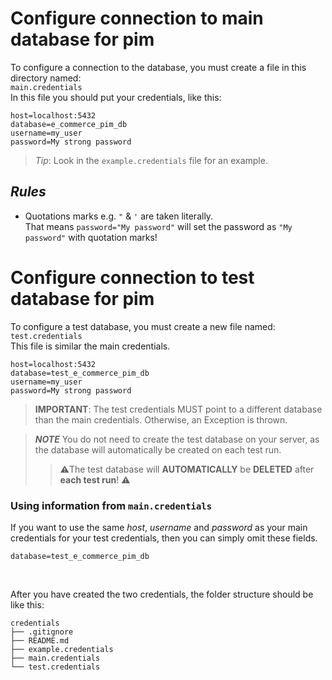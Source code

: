 # Configure connection to main database for pim
To configure a connection to the database, you must create a file
in this directory named:  
`main.credentials`  
In this file you should put your credentials, like this: 

```properties
host=localhost:5432
database=e_commerce_pim_db
username=my_user
password=My strong password
```

> *Tip*: Look in the `example.credentials` file for an example. 

## *Rules*  
* Quotations marks e.g. `"` & `'` are taken literally.   
  That means `password="My password"` will set the password
  as `"My password"` with quotation marks!



# Configure connection to test database for pim
To configure a test database, you must create a new file named:  
`test.credentials`  
This file is similar the main credentials. 


```properties
host=localhost:5432
database=test_e_commerce_pim_db
username=my_user
password=My strong password
```

> **IMPORTANT**: The test credentials MUST point to a different database than
> the main credentials. Otherwise, an Exception is thrown. 


> ***NOTE*** You do not need to create the test database on your server, 
> as the database will automatically be created on each test run. 
> > ⚠️The test database will **AUTOMATICALLY** be **DELETED**
> > after **each test run**! ⚠️


### Using information from `main.credentials`
If you want to use the same _host_, _username_ and _password_ as your main credentials
for your test credentials, then you can simply omit these fields. 

```properties
database=test_e_commerce_pim_db
```

<!--
> *Tip*: If `host`, `username` and `password` are omitted, like in the example above
> the _host_, _username_ and _password_ from the `main.credentials` file are used. 
-->

<br>

After you have created the two credentials, 
the folder structure should be like this:

```
credentials
├── .gitignore
├── README.md
├── example.credentials
├── main.credentials
└── test.credentials
```
